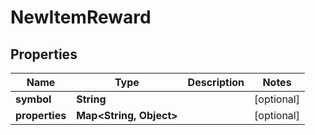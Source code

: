 

# NewItemReward


## Properties

| Name | Type | Description | Notes |
|------------ | ------------- | ------------- | -------------|
|**symbol** | **String** |  |  [optional] |
|**properties** | **Map&lt;String, Object&gt;** |  |  [optional] |




